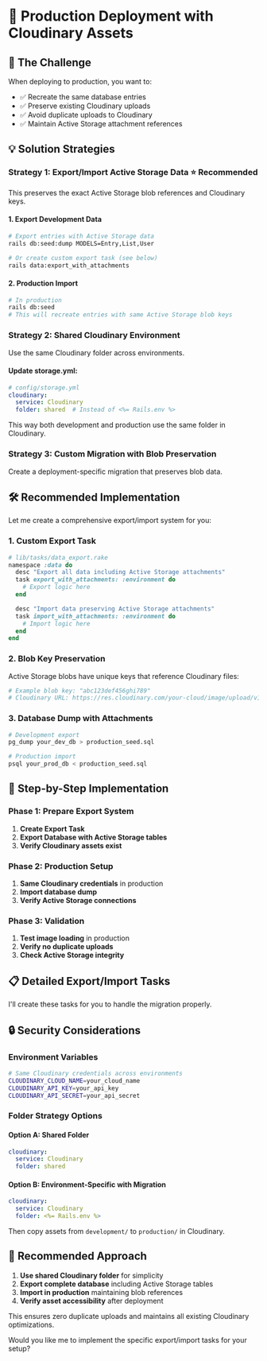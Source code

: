 # 🚀 Production Deployment with Cloudinary Assets

## 🎯 **The Challenge**

When deploying to production, you want to:
- ✅ Recreate the same database entries
- ✅ Preserve existing Cloudinary uploads
- ✅ Avoid duplicate uploads to Cloudinary
- ✅ Maintain Active Storage attachment references

## 💡 **Solution Strategies**

### **Strategy 1: Export/Import Active Storage Data** ⭐ **Recommended**

This preserves the exact Active Storage blob references and Cloudinary keys.

#### **1. Export Development Data**
```bash
# Export entries with Active Storage data
rails db:seed:dump MODELS=Entry,List,User

# Or create custom export task (see below)
rails data:export_with_attachments
```

#### **2. Production Import**
```bash
# In production
rails db:seed
# This will recreate entries with same Active Storage blob keys
```

### **Strategy 2: Shared Cloudinary Environment**

Use the same Cloudinary folder across environments.

#### **Update storage.yml:**
```yaml
# config/storage.yml
cloudinary:
  service: Cloudinary
  folder: shared  # Instead of <%= Rails.env %>
```

This way both development and production use the same folder in Cloudinary.

### **Strategy 3: Custom Migration with Blob Preservation**

Create a deployment-specific migration that preserves blob data.

## 🛠️ **Recommended Implementation**

Let me create a comprehensive export/import system for you:

### **1. Custom Export Task**
```ruby
# lib/tasks/data_export.rake
namespace :data do
  desc "Export all data including Active Storage attachments"
  task export_with_attachments: :environment do
    # Export logic here
  end

  desc "Import data preserving Active Storage attachments"
  task import_with_attachments: :environment do
    # Import logic here
  end
end
```

### **2. Blob Key Preservation**
Active Storage blobs have unique keys that reference Cloudinary files:
```ruby
# Example blob key: "abc123def456ghi789"
# Cloudinary URL: https://res.cloudinary.com/your-cloud/image/upload/v1234567890/development/abc123def456ghi789.jpg
```

### **3. Database Dump with Attachments**
```bash
# Development export
pg_dump your_dev_db > production_seed.sql

# Production import
psql your_prod_db < production_seed.sql
```

## 🔧 **Step-by-Step Implementation**

### **Phase 1: Prepare Export System**

1. **Create Export Task**
2. **Export Database with Active Storage tables**
3. **Verify Cloudinary assets exist**

### **Phase 2: Production Setup**

1. **Same Cloudinary credentials** in production
2. **Import database dump**
3. **Verify Active Storage connections**

### **Phase 3: Validation**

1. **Test image loading** in production
2. **Verify no duplicate uploads**
3. **Check Active Storage integrity**

## 📋 **Detailed Export/Import Tasks**

I'll create these tasks for you to handle the migration properly.

## 🔒 **Security Considerations**

### **Environment Variables**
```bash
# Same Cloudinary credentials across environments
CLOUDINARY_CLOUD_NAME=your_cloud_name
CLOUDINARY_API_KEY=your_api_key
CLOUDINARY_API_SECRET=your_api_secret
```

### **Folder Strategy Options**

#### **Option A: Shared Folder**
```yaml
cloudinary:
  service: Cloudinary
  folder: shared
```

#### **Option B: Environment-Specific with Migration**
```yaml
cloudinary:
  service: Cloudinary
  folder: <%= Rails.env %>
```
Then copy assets from `development/` to `production/` in Cloudinary.

## 🎯 **Recommended Approach**

1. **Use shared Cloudinary folder** for simplicity
2. **Export complete database** including Active Storage tables
3. **Import in production** maintaining blob references
4. **Verify asset accessibility** after deployment

This ensures zero duplicate uploads and maintains all existing Cloudinary optimizations.

Would you like me to implement the specific export/import tasks for your setup?
